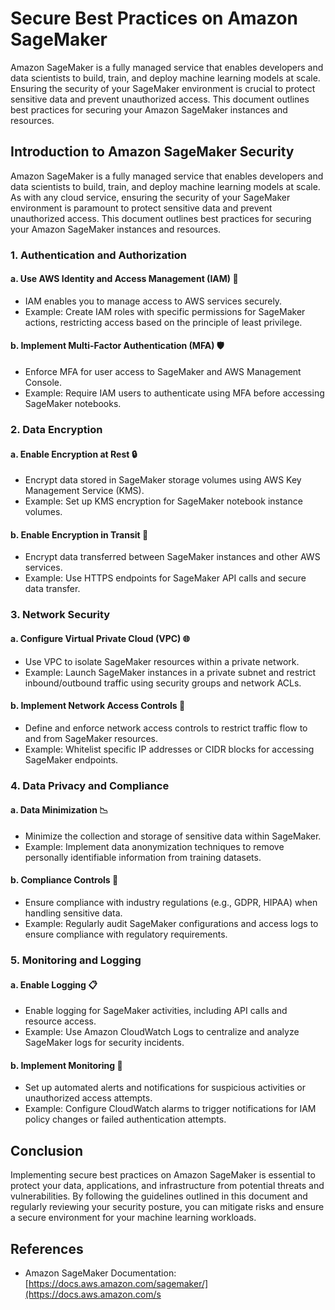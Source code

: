 # Secure Best Practices on Amazon SageMaker

Amazon SageMaker is a fully managed service that enables developers and data scientists to build, train, and deploy machine learning models at scale. Ensuring the security of your SageMaker environment is crucial to protect sensitive data and prevent unauthorized access. This document outlines best practices for securing your Amazon SageMaker instances and resources.

## Introduction to Amazon SageMaker Security

Amazon SageMaker is a fully managed service that enables developers and data scientists to build, train, and deploy machine learning models at scale. As with any cloud service, ensuring the security of your SageMaker environment is paramount to protect sensitive data and prevent unauthorized access. This document outlines best practices for securing your Amazon SageMaker instances and resources.

### 1. Authentication and Authorization

#### a. Use AWS Identity and Access Management (IAM) 🔐
   - IAM enables you to manage access to AWS services securely.
   - Example: Create IAM roles with specific permissions for SageMaker actions, restricting access based on the principle of least privilege.

#### b. Implement Multi-Factor Authentication (MFA) 🛡️
   - Enforce MFA for user access to SageMaker and AWS Management Console.
   - Example: Require IAM users to authenticate using MFA before accessing SageMaker notebooks.

### 2. Data Encryption

#### a. Enable Encryption at Rest 🔒
   - Encrypt data stored in SageMaker storage volumes using AWS Key Management Service (KMS).
   - Example: Set up KMS encryption for SageMaker notebook instance volumes.

#### b. Enable Encryption in Transit 📡
   - Encrypt data transferred between SageMaker instances and other AWS services.
   - Example: Use HTTPS endpoints for SageMaker API calls and secure data transfer.

### 3. Network Security

#### a. Configure Virtual Private Cloud (VPC) 🌐
   - Use VPC to isolate SageMaker resources within a private network.
   - Example: Launch SageMaker instances in a private subnet and restrict inbound/outbound traffic using security groups and network ACLs.

#### b. Implement Network Access Controls 🚧
   - Define and enforce network access controls to restrict traffic flow to and from SageMaker resources.
   - Example: Whitelist specific IP addresses or CIDR blocks for accessing SageMaker endpoints.

### 4. Data Privacy and Compliance

#### a. Data Minimization 📉
   - Minimize the collection and storage of sensitive data within SageMaker.
   - Example: Implement data anonymization techniques to remove personally identifiable information from training datasets.

#### b. Compliance Controls 📝
   - Ensure compliance with industry regulations (e.g., GDPR, HIPAA) when handling sensitive data.
   - Example: Regularly audit SageMaker configurations and access logs to ensure compliance with regulatory requirements.

### 5. Monitoring and Logging

#### a. Enable Logging 📋
   - Enable logging for SageMaker activities, including API calls and resource access.
   - Example: Use Amazon CloudWatch Logs to centralize and analyze SageMaker logs for security incidents.

#### b. Implement Monitoring 🚨
   - Set up automated alerts and notifications for suspicious activities or unauthorized access attempts.
   - Example: Configure CloudWatch alarms to trigger notifications for IAM policy changes or failed authentication attempts.

## Conclusion

Implementing secure best practices on Amazon SageMaker is essential to protect your data, applications, and infrastructure from potential threats and vulnerabilities. By following the guidelines outlined in this document and regularly reviewing your security posture, you can mitigate risks and ensure a secure environment for your machine learning workloads.

## References

- Amazon SageMaker Documentation: [https://docs.aws.amazon.com/sagemaker/](https://docs.aws.amazon.com/s

